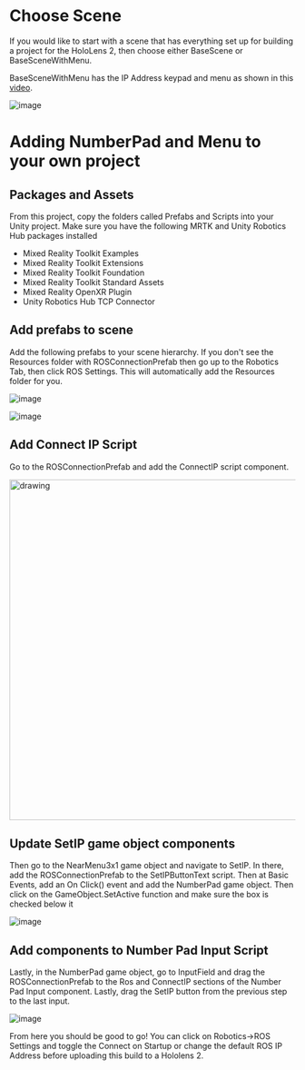 # Choose Scene

If you would like to start with a scene that has everything set up for building a project for the HoloLens 2, then choose either BaseScene or BaseSceneWithMenu. 

BaseSceneWithMenu has the IP Address keypad and menu as shown in this [video](https://unity3d.com/get-unity/download).

![image](https://user-images.githubusercontent.com/56240638/156014478-0d91fe8c-5566-4ca9-ba6c-34011e104e39.png)

# Adding NumberPad and Menu to your own project
## Packages and Assets

From this project, copy the folders called Prefabs and Scripts into your Unity project. Make sure you have the following MRTK and Unity Robotics Hub packages installed 

* Mixed Reality Toolkit Examples
* Mixed Reality Toolkit Extensions
* Mixed Reality Toolkit Foundation
* Mixed Reality Toolkit Standard Assets
* Mixed Reality OpenXR Plugin
* Unity Robotics Hub TCP Connector

## Add prefabs to scene 
Add the following prefabs to your scene hierarchy. If you don't see the Resources folder with ROSConnectionPrefab then go up to the Robotics Tab, then click ROS Settings. This will automatically add the Resources folder for you. 

![image](https://user-images.githubusercontent.com/56240638/156014624-90776ca2-2596-47c1-9343-a3ab4a790fc1.png)

![image](https://user-images.githubusercontent.com/56240638/156014668-4eb35442-252f-4bfa-acb1-e8abdb1bdaa4.png)

## Add Connect IP Script
Go to the ROSConnectionPrefab and add the ConnectIP script component. 

<img src="https://user-images.githubusercontent.com/56240638/156018727-c18bd2aa-91f1-46fb-8bbe-626e9af32092.png" alt="drawing" style="width:600px;"/>

## Update SetIP game object components

Then go to the NearMenu3x1 game object and navigate to SetIP. In there, add the ROSConnectionPrefab to the SetIPButtonText script. Then at Basic Events, add an On Click() event and add the NumberPad game object. Then click on the GameObject.SetActive function and make sure the box is checked below it

![image](https://user-images.githubusercontent.com/56240638/156018975-a2ce2b9d-2edf-4b8d-88bd-8dbae6a8348f.png)

## Add components to Number Pad Input Script
Lastly, in the NumberPad game object, go to InputField and drag the ROSConnectionPrefab to the Ros and ConnectIP sections of the Number Pad Input component. Lastly, drag the SetIP button from the previous step to the last input. 

![image](https://user-images.githubusercontent.com/56240638/156019069-90d01b3f-9ebd-461b-80c0-0738118517d4.png)

From here you should be good to go! You can click on Robotics->ROS Settings and toggle the Connect on Startup or change the default ROS IP Address before uploading this build to a Hololens 2. 
